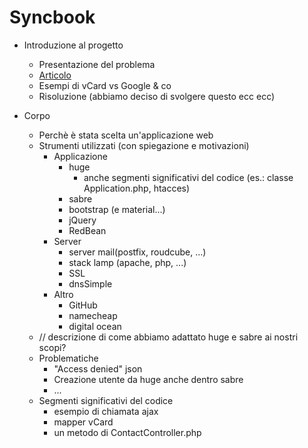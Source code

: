 # Syncbook
* Introduzione al progetto
  * Presentazione del problema
  * [Articolo](http://alessandrorossini.org/2012/11/15/the-sad-story-of-the-vcard-format-and-its-lack-of-interoperability/)
  * Esempi di vCard vs Google & co
  * Risoluzione (abbiamo deciso di svolgere questo ecc ecc)

* Corpo
  * Perchè è stata scelta un'applicazione web
  * Strumenti utilizzati (con spiegazione e motivazioni)
    * Applicazione
      * huge
        * anche segmenti significativi del codice (es.: classe Application.php, htacces)
      * sabre
      * bootstrap (e material...)
      * jQuery
      * RedBean
    * Server
      * server mail(postfix, roudcube, ...)
      * stack lamp (apache, php, ...)
      * SSL
      * dnsSimple
    * Altro
      * GitHub
      * namecheap
      * digital ocean
  * // descrizione di come abbiamo adattato huge e sabre ai nostri scopi?
  * Problematiche
    * "Access denied" json 
    * Creazione utente da huge anche dentro sabre
    * ...
  * Segmenti significativi del codice
    * esempio di chiamata ajax
    * mapper vCard
    * un metodo di ContactController.php
